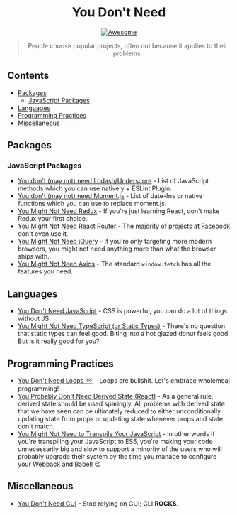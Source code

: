 <div align="center">

# You Don't Need

[![Awesome](https://awesome.re/badge-flat.svg)](https://awesome.re)

> People choose popular projects, often not because it applies to their problems.

</div>

## Contents

- [Packages](#packages)
  - [JavaScript Packages](#javascript-packages)
- [Languages](#languages)
- [Programming Practices](#programming-practices)
- [Miscellaneous](#miscellaneous)

## Packages

### JavaScript Packages

- [You don't (may not) need Lodash/Underscore](https://github.com/you-dont-need/You-Dont-Need-Lodash-Underscore) - List of JavaScript methods which you can use natively + ESLint Plugin.
- [You don't (may not) need Moment.js](https://github.com/you-dont-need/You-Dont-Need-Momentjs) - List of date-fns or native functions which you can use to replace moment.js.
- [You Might Not Need Redux](https://medium.com/@dan_abramov/you-might-not-need-redux-be46360cf367) - If you're just learning React, don't make Redux your first choice.
- [You Might Not Need React Router](https://www.freecodecamp.org/news/you-might-not-need-react-router-38673620f3d) - The majority of projects at Facebook don't even use it.
- [You Might Not Need jQuery](http://youmightnotneedjquery.com/) - If you're only targeting more modern browsers, you might not need anything more than what the browser ships with.
- [You Might Not Need Axios](https://danlevy.net/you-may-not-need-axios/) - The standard `window.fetch` has all the features you need.

## Languages

- [You Don't Need JavaScript](https://github.com/you-dont-need/You-Dont-Need-JavaScript) - CSS is powerful, you can do a lot of things without JS.
- [You Might Not Need TypeScript (or Static Types)](https://medium.com/javascript-scene/you-might-not-need-typescript-or-static-types-aa7cb670a77b#.8oxodypn7) - There's no question that static types can feel good. Biting into a hot glazed donut feels good. But is it really good for you?

## Programming Practices

- [You Don't Need Loops ➿](https://github.com/you-dont-need/You-Dont-Need-Loops) - Loops are bullshit. Let's embrace wholemeal programming!
- [You Probably Don't Need Derived State (React)](https://reactjs.org/blog/2018/06/07/you-probably-dont-need-derived-state.html) - As a general rule, derived state should be used sparingly. All problems with derived state that we have seen can be ultimately reduced to either unconditionally updating state from props or updating state whenever props and state don't match.
- [You Might Not Need to Transpile Your JavaScript](https://www.freecodecamp.org/news/you-might-not-need-to-transpile-your-javascript-4d5e0a438ca) - In other words if you're transpiling your JavaScript to ES5, you're making your code unnecessarily big and slow to support a minority of the users who will probably upgrade their system by the time you manage to configure your Webpack and Babel! 😉

## Miscellaneous

- [You Don't Need GUI](https://github.com/you-dont-need/You-Dont-Need-GUI) - Stop relying on GUI; CLI **ROCKS**.
